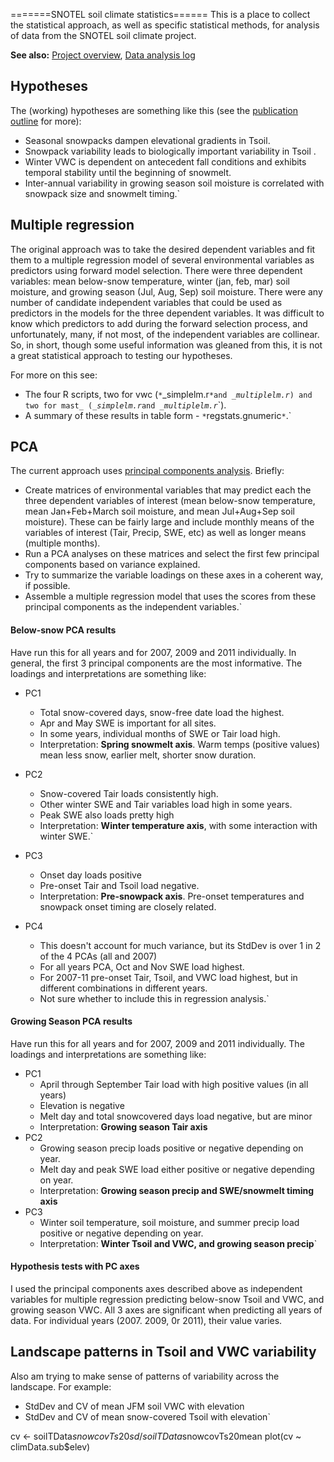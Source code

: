=======SNOTEL soil climate statistics====== This is a place to collect
the statistical approach, as well as specific statistical methods, for
analysis of data from the SNOTEL soil climate project.

 **See also:** [Project overview](overview), [Data
        analysis log](analysislog_1)

## Hypotheses

The (working) hypotheses are something like this (see the [publication
outline](publicationoutline) for more):

- Seasonal snowpacks dampen elevational gradients in Tsoil.
- Snowpack variability leads to biologically important variability in Tsoil .
- Winter VWC is dependent on antecedent fall conditions and exhibits temporal stability until the beginning of snowmelt. 
- Inter-annual variability in growing season soil moisture is correlated with snowpack size and snowmelt timing.`

## Multiple regression

The original approach was to take the desired dependent variables and
fit them to a multiple regression model of several environmental
variables as predictors using forward model selection. There were three
dependent variables: mean below-snow temperature, winter (jan, feb, mar)
soil moisture, and growing season (Jul, Aug, Sep) soil moisture. There
were any number of candidate independent variables that could be used as
predictors in the models for the three dependent variables. It was
difficult to know which predictors to add during the forward selection
process, and unfortunately, many, if not most, of the independent
variables are collinear. So, in short, though some useful information
was gleaned from this, it is not a great statistical approach to testing
our hypotheses.

For more on this see:

* The four R scripts, two for vwc (`*`_simplelm.r`*and `*`_multiplelm.r`*`) and two for mast_ (`*`_simplelm.r`*`and `*`_multiplelm.r`*`).
* A summary of these results in table form - `*`regstats.gnumeric`*`.`

## PCA

The current approach uses [principal components
analysis](math:pca). Briefly:

- Create matrices of environmental variables that may predict each the three dependent variables of interest (mean below-snow temperature, mean Jan+Feb+March soil moisture, and mean Jul+Aug+Sep soil moisture). These can be fairly large and include monthly means of the variables of interest (Tair, Precip, SWE, etc) as well as longer means (multiple months).
- Run a PCA analyses on these matrices and select the first few principal components based on variance explained.
- Try to summarize the variable loadings on these axes in a coherent way, if possible.
- Assemble a multiple regression model that uses the scores from these principal components as the independent variables.`

#### Below-snow PCA results

Have run this for all years and for 2007, 2009 and 2011 individually. In
general, the first 3 principal components are the most informative. The
loadings and interpretations are something like:

* PC1
  * Total snow-covered days, snow-free date load the highest.
  * Apr and May SWE is important for all sites.
  * In some years, individual months of SWE or Tair load high.
  * Interpretation: **Spring snowmelt axis**. Warm temps (positive values) mean less snow, earlier melt, shorter snow duration.
* PC2
  * Snow-covered Tair loads consistently high.
  * Other winter SWE and Tair variables load high in some years.
  * Peak SWE also loads pretty high
  * Interpretation: **Winter temperature axis**, with some interaction with winter SWE.`

* PC3
  * Onset day loads positive
  * Pre-onset Tair and Tsoil load negative.
  * Interpretation: **Pre-snowpack axis**. Pre-onset temperatures and snowpack onset timing are closely related.
* PC4
  * This doesn't account for much variance, but its StdDev is over 1 in 2 of the 4 PCAs (all and 2007)
  * For all years PCA, Oct and Nov SWE load highest.
  * For 2007-11 pre-onset Tair, Tsoil, and VWC load highest, but in different combinations in different years.
  * Not sure whether to include this in regression analysis.`

#### Growing Season PCA results

Have run this for all years and for 2007, 2009 and 2011 individually.
The loadings and interpretations are something like:

* PC1
  * April through September Tair load with high positive values (in all years)
  * Elevation is negative
  * Melt day and total snowcovered days load negative, but are minor
  * Interpretation: **Growing season Tair axis**
* PC2
  * Growing season precip loads positive or negative depending on year.
  * Melt day and peak SWE load either positive or negative depending on year.
  * Interpretation: **Growing season precip and SWE/snowmelt timing axis**
* PC3
  * Winter soil temperature, soil moisture, and summer precip load positive or negative depending on year.
  * Interpretation: **Winter Tsoil and VWC, and growing season precip**`

#### Hypothesis tests with PC axes

I used the principal components axes described above as independent
variables for multiple regression predicting below-snow Tsoil and VWC,
and growing season VWC. All 3 axes are significant when predicting all
years of data. For individual years (2007. 2009, 0r 2011), their value
varies.

## Landscape patterns in Tsoil and VWC variability

Also am trying to make sense of patterns of variability across the
landscape. For example:

* StdDev and CV of mean JFM soil VWC with elevation
* StdDev and CV of mean snow-covered Tsoil with elevation`

cv <- soilTData$snowcovTs20sd/soilTData$snowcovTs20mean
plot(cv ~ climData.sub$elev)
